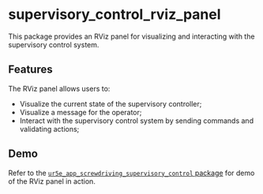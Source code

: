 # supervisory_control_rviz_panel

This package provides an RViz panel for visualizing and interacting with the supervisory control system.

## Features

The RViz panel allows users to:

- Visualize the current state of the supervisory controller;
- Visualize a message for the operator;
- Interact with the supervisory control system by sending commands and validating actions;

## Demo

Refer to the [`ur5e_app_screwdriving_supervisory_control` package](../ur5e_app_screwdriving_supervisory_control/README.md) for demo of the RViz panel in action.
